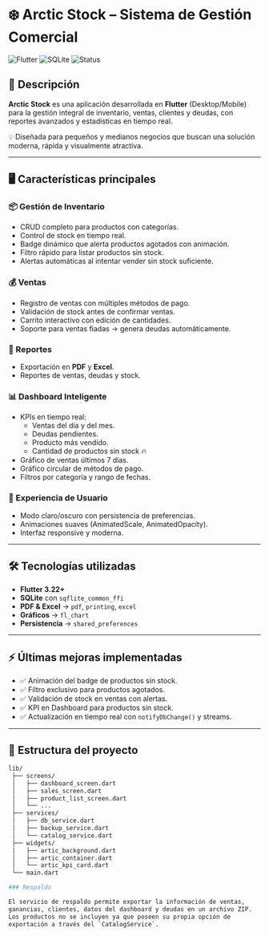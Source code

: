 # ❄️ Arctic Stock – Sistema de Gestión Comercial

![Flutter](https://img.shields.io/badge/Flutter-3.22+-blue?logo=flutter)
![SQLite](https://img.shields.io/badge/SQLite-3-lightgrey?logo=sqlite)
![Status](https://img.shields.io/badge/status-Production-green)

## 🚀 Descripción
**Arctic Stock** es una aplicación desarrollada en **Flutter** (Desktop/Mobile) para la gestión integral de inventario, ventas, clientes y deudas, con reportes avanzados y estadísticas en tiempo real.  

💡 Diseñada para pequeños y medianos negocios que buscan una solución moderna, rápida y visualmente atractiva.

---

## 🖥️ Características principales

### 📦 Gestión de Inventario
- CRUD completo para productos con categorías.  
- Control de stock en tiempo real.  
- Badge dinámico que alerta productos agotados con animación.  
- Filtro rápido para listar productos sin stock.  
- Alertas automáticas al intentar vender sin stock suficiente.  

### 💰 Ventas
- Registro de ventas con múltiples métodos de pago.  
- Validación de stock antes de confirmar ventas.  
- Carrito interactivo con edición de cantidades.  
- Soporte para ventas fiadas → genera deudas automáticamente.  

### 📄 Reportes
- Exportación en **PDF** y **Excel**.  
- Reportes de ventas, deudas y stock.  

### 📊 Dashboard Inteligente
- KPIs en tiempo real:
  - Ventas del día y del mes.  
  - Deudas pendientes.  
  - Producto más vendido.  
  - Cantidad de productos sin stock 🔥  
- Gráfico de ventas últimos 7 días.  
- Gráfico circular de métodos de pago.  
- Filtros por categoría y rango de fechas.  

### 🌙 Experiencia de Usuario
- Modo claro/oscuro con persistencia de preferencias.  
- Animaciones suaves (AnimatedScale, AnimatedOpacity).  
- Interfaz responsive y moderna.  

---

## 🛠️ Tecnologías utilizadas
- **Flutter 3.22+**  
- **SQLite** con `sqflite_common_ffi`  
- **PDF & Excel** → `pdf`, `printing`, `excel`  
- **Gráficos** → `fl_chart`  
- **Persistencia** → `shared_preferences`  

---

## ⚡ Últimas mejoras implementadas
- ✅ Animación del badge de productos sin stock.  
- ✅ Filtro exclusivo para productos agotados.  
- ✅ Validación de stock en ventas con alertas.  
- ✅ KPI en Dashboard para productos sin stock.  
- ✅ Actualización en tiempo real con `notifyDbChange()` y streams.  

---

## 📂 Estructura del proyecto
```bash
lib/
 ├── screens/
 │   ├── dashboard_screen.dart
 │   ├── sales_screen.dart
 │   ├── product_list_screen.dart
 │   └── ...
 ├── services/
 │   ├── db_service.dart
 │   ├── backup_service.dart
 │   └── catalog_service.dart
 ├── widgets/
 │   ├── artic_background.dart
 │   ├── artic_container.dart
 │   └── artic_kpi_card.dart
 └── main.dart

### Respaldo

El servicio de respaldo permite exportar la información de ventas,
ganancias, clientes, datos del dashboard y deudas en un archivo ZIP.
Los productos no se incluyen ya que poseen su propia opción de
exportación a través del `CatalogService`.

